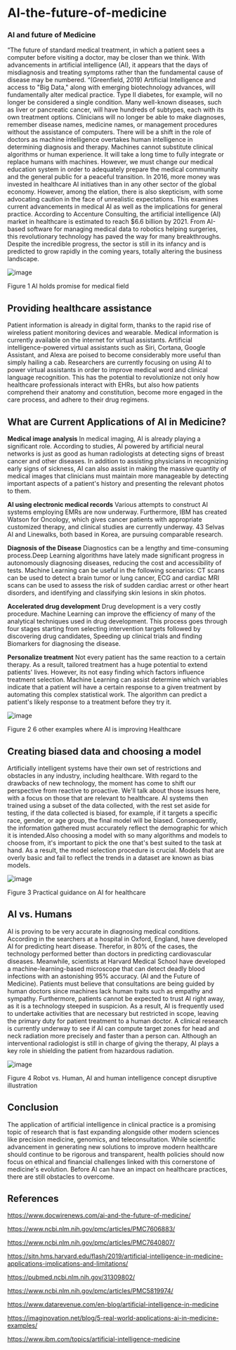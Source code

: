 # AI-the-future-of-medicine
### Al and future of Medicine
“The future of standard medical treatment, in which a patient sees a computer before visiting a doctor, may be closer than we think. With advancements in artificial intelligence (AI), it appears that the days of misdiagnosis and treating symptoms rather than the fundamental cause of disease may be numbered. “(Greenfield, 2019) Artificial Intelligence and access to "Big Data," along with emerging biotechnology advances, will fundamentally alter medical practice. Type II diabetes, for example, will no longer be considered a single condition. Many well-known diseases, such as liver or pancreatic cancer, will have hundreds of subtypes, each with its own treatment options. Clinicians will no longer be able to make diagnoses, remember disease names, medicine names, or management procedures without the assistance of computers. There will be a shift in the role of doctors as machine intelligence overtakes human intelligence in determining diagnosis and therapy. Machines cannot substitute clinical algorithms or human experience. It will take a long time to fully integrate or replace humans with machines. However, we must change our medical education system in order to adequately prepare the medical community and the general public for a peaceful transition. In 2016, more money was invested in healthcare AI initiatives than in any other sector of the global economy.  However, among the elation, there is also skepticism, with some advocating caution in the face of unrealistic expectations.  This examines current advancements in medical AI as well as the implications for general practice. According to Accenture Consulting, the artificial intelligence (AI) market in healthcare is estimated to reach $6.6 billion by 2021. From AI-based software for managing medical data to robotics helping surgeries, this revolutionary technology has paved the way for many breakthroughs. Despite the incredible progress, the sector is still in its infancy and is predicted to grow rapidly in the coming years, totally altering the business landscape. 
 
 
![image](https://user-images.githubusercontent.com/97630155/152214741-991d5a57-cc58-4952-a254-bb2c071fe283.png)

Figure 1 AI holds promise for medical field 


## Providing healthcare assistance
Patient information is already in digital form, thanks to the rapid rise of wireless patient monitoring devices and wearable. Medical information is currently available on the internet for virtual assistants. Artificial intelligence-powered virtual assistants such as Siri, Cortana, Google Assistant, and Alexa are poised to become considerably more useful than simply hailing a cab. Researchers are currently focusing on using AI to power virtual assistants in order to improve medical word and clinical language recognition. This has the potential to revolutionize not only how healthcare professionals interact with EHRs, but also how patients comprehend their anatomy and constitution, become more engaged in the care process, and adhere to their drug regimens.

## What are Current Applications of AI in Medicine?

**Medical image analysis** In medical imaging, AI is already playing a significant role. According to studies, AI powered by artificial neural networks is just as good as human radiologists at detecting signs of breast cancer and other diseases. In addition to assisting physicians in recognizing early signs of sickness, AI can also assist in making the massive quantity of medical images that clinicians must maintain more manageable by detecting important aspects of a patient's history and presenting the relevant photos to them.

**AI using electronic medical records** Various attempts to construct AI systems employing EMRs are now underway. Furthermore, IBM has created Watson for Oncology, which gives cancer patients with appropriate customized therapy, and clinical studies are currently underway. 43 Selvas AI and Linewalks, both based in Korea, are pursuing comparable research.     

 **Diagnosis of the Disease** Diagnostics can be a lengthy and time-consuming process.Deep Learning algorithms have lately made significant progress in autonomously diagnosing diseases, reducing the cost and accessibility of tests. Machine Learning can be useful in the following scenarios: CT scans can be used to detect a brain tumor or lung cancer, ECG and cardiac MRI scans can be used to assess the risk of sudden cardiac arrest or other heart disorders, and identifying and classifying skin lesions in skin photos.   
 
**Accelerated drug development**
Drug development is a very costly procedure. Machine Learning can improve the efficiency of many of the analytical techniques used in drug development. This process goes through four stages starting from selecting intervention targets followed by discovering drug candidates, Speeding up clinical trials and finding Biomarkers for diagnosing the disease. 


**Personalize treatment** Not every patient has the same reaction to a certain therapy. As a result, tailored treatment has a huge potential to extend patients' lives. However, its not easy finding which factors influence treatment selection. Machine Learning can assist determine which variables indicate that a patient will have a certain response to a given treatment by automating this complex statistical work. The algorithm can predict a patient's likely response to a treatment before they try it.


 ![image](https://user-images.githubusercontent.com/97630155/152214908-a8b8428b-0795-422c-a015-51285a0d61b8.png)

Figure 2 6 other examples where AI is improving Healthcare

                                                                                                                                           
## Creating biased data and choosing a model

Artificially intelligent systems have their own set of restrictions and obstacles in any industry, including healthcare. With regard to the drawbacks of new technology, the moment has come to shift our perspective from reactive to proactive. We'll talk about those issues here, with a focus on those that are relevant to healthcare. AI systems then trained using a subset of the data collected, with the rest set aside for testing, if the data collected is biased, for example, if it targets a specific race, gender, or age group, the final model will be biased. Consequently, the information gathered must accurately reflect the demographic for which it is intended.Also choosing a model with so many algorithms and models to choose from, it's important to pick the one that's best suited to the task at hand. As a result, the model selection procedure is crucial. Models that are overly basic and fail to reflect the trends in a dataset are known as bias models. 

![image](https://user-images.githubusercontent.com/97630155/152664481-1055de83-5cd2-4ba4-92ce-cda47c036000.png)

Figure 3 Practical guidance on AI for healthcare


## AI vs. Humans

AI is proving to be very accurate in diagnosing medical conditions. According in the searchers at a hospital in Oxford, England, have developed AI for predicting heart disease. Therefor, in 80% of the cases, the technology performed better than doctors in predicting cardiovascular diseases. Meanwhile, scientists at Harvard Medical School have developed a machine-learning-based microscope that can detect deadly blood infections with an astonishing 95% accuracy. (AI and the Future of Medicine). Patients must believe that consultations are being guided by human doctors since machines lack human traits such as empathy and sympathy. Furthermore, patients cannot be expected to trust AI right away, as it is a technology steeped in suspicion.  As a result, AI is frequently used to undertake activities that are necessary but restricted in scope, leaving the primary duty for patient treatment to a human doctor. A clinical research is currently underway to see if AI can compute target zones for head and neck radiation more precisely and faster than a person can. Although an interventional radiologist is still in charge of giving the therapy, AI plays a key role in shielding the patient from hazardous radiation.

![image](https://user-images.githubusercontent.com/97630155/152664187-6666e172-a77f-4b73-91ec-427dd78ff651.png)

 Figure 4 Robot vs. Human, AI and human intelligence concept disruptive illustration

## Conclusion
The application of artificial intelligence in clinical practice is a promising topic of research that is fast expanding alongside other modern sciences like precision medicine, genomics, and teleconsultation. While scientific advancement in generating new solutions to improve modern healthcare should continue to be rigorous and transparent, health policies should now focus on ethical and financial challenges linked with this cornerstone of medicine's evolution. Before AI can have an impact on healthcare practices, there are still obstacles to overcome.




## References

https://www.docwirenews.com/ai-and-the-future-of-medicine/

https://www.ncbi.nlm.nih.gov/pmc/articles/PMC7606883/

https://www.ncbi.nlm.nih.gov/pmc/articles/PMC7640807/

https://sitn.hms.harvard.edu/flash/2019/artificial-intelligence-in-medicine-applications-implications-and-limitations/

https://pubmed.ncbi.nlm.nih.gov/31309802/

https://www.ncbi.nlm.nih.gov/pmc/articles/PMC5819974/

https://www.datarevenue.com/en-blog/artificial-intelligence-in-medicine

https://imaginovation.net/blog/5-real-world-applications-ai-in-medicine-examples/

https://www.ibm.com/topics/artificial-intelligence-medicine












